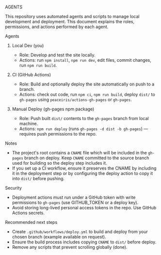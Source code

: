 AGENTS

This repository uses automated agents and scripts to manage local development and deployment. This document explains the roles, permissions, and actions performed by each agent.

Agents

1. Local Dev (you)
   - Role: Develop and test the site locally.
   - Actions: run `npm install`, `npm run dev`, edit files, commit changes, run `npm run build`.

2. CI (GitHub Actions)
   - Role: Build and optionally deploy the site automatically on push to a branch.
   - Actions: check out code, run `npm ci`, `npm run build`, deploy `dist/` to `gh-pages` using `peaceiris/actions-gh-pages` or `gh-pages`.

3. Manual Deploy (gh-pages npm package)
   - Role: Push built `dist/` contents to the `gh-pages` branch from local machine.
   - Actions: `npm run deploy` (runs `gh-pages -d dist -b gh-pages`) — requires push permissions to the repo.

Notes

- The project's root contains a `CNAME` file which will be included in the `gh-pages` branch on deploy. Keep `CNAME` committed to the source branch used for building so the deploy step includes it.
- If you set up a CI workflow, ensure it preserves the CNAME by including it in the deployment step or by configuring the deploy action to copy it into `dist/` before pushing.

Security

- Deployment actions must run under a GitHub token with write permissions to `gh-pages` (use GITHUB_TOKEN or a deploy key).
- Avoid storing long-lived personal access tokens in the repo. Use GitHub Actions secrets.

Recommended next steps

- Create `.github/workflows/deploy.yml` to build and deploy from your chosen branch (example available on request).
- Ensure the build process includes copying `CNAME` to `dist/` before deploy.
- Remove any scripts that prevent scrolling globally (done).
